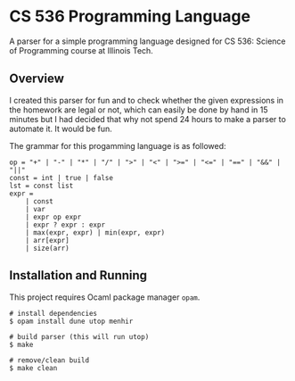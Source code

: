 # CS 536 Programming Language

A parser for a simple programming language designed for CS 536: Science of
Programming course at Illinois Tech.

## Overview

I created this parser for fun and to check whether the given expressions in
the homework are legal or not, which can easily be done by hand in 15 minutes but
I had decided that why not spend 24 hours to make a parser to automate it. It
would be fun.

The grammar for this progamming language is as followed:

```
op = "+" | "-" | "*" | "/" | ">" | "<" | ">=" | "<=" | "==" | "&&" | "||"
const = int | true | false
lst = const list
expr =
    | const
    | var
    | expr op expr
    | expr ? expr : expr
    | max(expr, expr) | min(expr, expr)
    | arr[expr]
    | size(arr)
```

## Installation and Running

This project requires Ocaml package manager `opam`.

```
# install dependencies
$ opam install dune utop menhir

# build parser (this will run utop)
$ make

# remove/clean build
$ make clean
```
